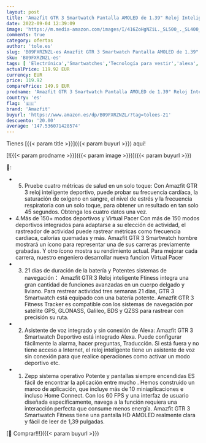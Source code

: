 ```yaml
---
layout: post
title: 'Amazfit GTR 3 Smartwatch Pantalla AMOLED de 1.39" Reloj Inteligente Fitness GPS 150 +Modos Deportivos 21 días de duración de la batería Monitoreo de Salud Alexa Integrado Zepp OS Sistema 5ATM Negro'
date: 2022-09-04 12:39:09
image: 'https://m.media-amazon.com/images/I/416ZoHgNZiL._SL500_._SL400_.jpg'
comments: true
category: ofertas
author: 'tole.es'
slug: 'B09FXRZNZL-es Amazfit GTR 3 Smartwatch Pantalla AMOLED de 1.39" Reloj...'
sku: 'B09FXRZNZL-es'
tags: [ 'Electrónica','Smartwatches','Tecnología para vestir','alexa','amazfit','🇪🇸', ]
actualPrice: 119.92 EUR
currency: EUR
price: 119.92
comparePrice: 149.9 EUR
prodname: 'Amazfit GTR 3 Smartwatch Pantalla AMOLED de 1.39" Reloj Inteligente Fitness GPS 150 +Modos Deportivos 21 días de duración de la batería Monitoreo de Salud Alexa Integrado Zepp OS Sistema 5ATM Negro'
country: 'es'
flag: '🇪🇸'
brand: 'Amazfit'
buyurl: 'https://www.amazon.es/dp/B09FXRZNZL/?tag=tolees-21'
descuento: '20.00'
average: '147.536071428574'
---
```


Tienes [{{< param title >}}]({{< param buyurl >}}) aqui!

[![{{< param prodname >}}]({{< param image >}})]({{< param buyurl >}})

🔎:

- 5. Pruebe cuatro métricas de salud en un solo toque: Con Amazfit GTR 3 reloj inteligente deportivo, puede probar su frecuencia cardíaca, la saturación de oxígeno en sangre, el nivel de estrés y la frecuencia respiratoria con un solo toque, para obtener un resultado en tan solo 45 segundos. Obtenga los cuatro datos una vez.
- 4.Más de 150+ modos deportivos y Virtual Pacer Con más de 150 modos deportivos integrados para adaptarse a su elección de actividad, el rastreador de actividad puede rastrear métricas como frecuencia cardíaca, calorías quemadas y más. Amazfit GTR 3 Smartwatch hombre mostrará un ícono para representar una de sus carreras previamente grabadas. Y otro ícono mostra su rendimiento actual. Para mejorar cada carrera, nuestro engeniero desarrollar nueva funcion Virtual Pacer
- 3. 21 días de duración de la batería y Potentes sistemas de navegación： Amazfit GTR 3 Reloj inteligente Ftiness integra una gran cantidad de funciones avanzadas en un cuerpo delgado y liviano. Para restrear actividad tres semanas 21 dias, GTR 3 Smartwatch está equipado con una batería potente. Amazfit GTR 3 Fitness Tracker es compatible con los sistemas de navegación por satélite GPS, GLONASS, Galileo, BDS y QZSS para rastrear con precisión su ruta.
- 2. Asistente de voz integrado y sin conexión de Alexa: Amazfit GTR 3 Smartwatch Deportivo está integrado Alexa. Puede configurar fácilmente la alarma, hacer preguntas, Traducción. Si está fuera y no tiene acceso a Internet, el reloj inteligente tiene un asistente de voz sin conexión para que realice operaciones como activar un modo deportivo etc.
- 1. Zepp sistema operativo Potente y pantallas siempre encendidas ES fácil de encontrar la aplicación entre mucho . Hemos construido un marco de aplicación, que incluye más de 10 miniaplicaciones e incluso Home Connect. Con los 60 FPS y una interfaz de usuario diseñada específicamente, navega a la función requiera una interacción perfecta que consume menos energía. Amazfit GTR 3 Smartwatch Fitness tiene una pantalla HD AMOLED realmente clara y fácil de leer de 1,39 pulgadas.

[🛒 Comprar!!!]({{< param buyurl >}})
